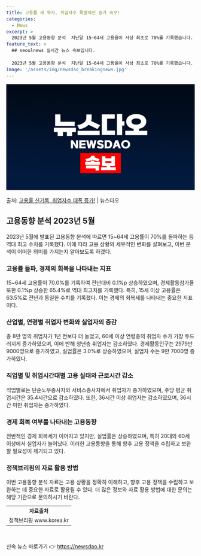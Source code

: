 ```yaml
---
title: 고용률 새 역사, 취업자수 폭발적인 증가 속보!
categories:
  - News
excerpt: >
  2023년 5월 고용동향 분석  지난달 15~64세 고용율이 사상 최초로 70%를 기록했습니다. 또한 15세…
feature_text: >
  ## seoulnews 실시간 뉴스 속보입니다.

  2023년 5월 고용동향 분석  지난달 15~64세 고용율이 사상 최초로 70%를 기록했습니다. 또한 15세…
image: '/assets/img/newsdao_breakingnews.jpg'
---
```


![뉴스다오 속보](/assets/img/newsdao_breakingnews.jpg)

<p>출처: <a href="https://newsdao.kr/4193" rel="dofollow">고용률 신기록, 취업자수 대폭 증가!</a> | 뉴스다오</p>

<h2 data-ke-size="size26">고용동향 분석 2023년 5월</h2>
<p data-ke-size="size16">2023년 5월에 발표된 고용동향 분석에 따르면 15~64세 고용률이 70%를 돌파하는 등 역대 최고 수치를 기록했다. 이에 따라 고용 상황의 세부적인 변화를 살펴보고, 이번 분석이 어떠한 의미를 가지는지 알아보도록 하겠다.</p>

<h3 data-ke-size="size24">고용률 돌파, 경제의 회복을 나타내는 지표</h3>
<p data-ke-size="size16">15~64세 고용률이 70.0%를 기록하여 전년대비 0.1%p 상승하였으며, 경제활동참가율 또한 0.1%p 상승한 65.4%로 역대 최고치를 기록했다. 특히, 15세 이상 고용률은 63.5%로 전년과 동일한 수치를 기록했다. 이는 경제의 회복세를 나타내는 중요한 지표이다.</p>

<h3 data-ke-size="size24">산업별, 연령별 취업자 변화와 실업자의 증감</h3>
<p data-ke-size="size16">총 8만 명의 취업자가 1년 전보다 더 늘었고, 60세 이상 연령층의 취업자 수가 가장 두드러지게 증가하였으며, 이에 반해 청년층 취업자는 감소하였다. 경제활동인구는 2979만 9000명으로 증가하였고, 실업률은 3.0%로 상승하였으며, 실업자 수는 9만 7000명 증가하였다.</p>

<h3 data-ke-size="size24">직업별 및 취업시간대별 고용 실태와 근로시간 감소</h3>
<p data-ke-size="size16">직업별로는 단순노무종사자와 서비스종사자에서 취업자가 증가하였으며, 주당 평균 취업시간은 35.4시간으로 감소하였다. 또한, 36시간 이상 취업자는 감소하였으며, 36시간 미만 취업자는 증가하였다.</p>

<h3 data-ke-size="size24">경제 회복 여부를 나타내는 고용동향</h3>
<p data-ke-size="size16">전반적인 경제 회복세가 이어지고 있지만, 실업률은 상승하였으며, 특히 20대와 60세 이상에서 실업자가 늘어났다. 이러한 고용동향을 통해 향후 고용 정책을 수립하고 보완할 필요성이 제기되고 있다.</p>

<h3 data-ke-size="size24">정책브리핑의 자료 활용 방법</h3>
<p data-ke-size="size16">이번 고용동향 분석 자료는 고용 상황을 정확히 이해하고, 향후 고용 정책을 수립하고 보완하는 데 중요한 자료로 활용될 수 있다. 더 많은 정보와 자료 활용 방법에 대한 문의는 해당 기관으로 문의하시기 바란다.</p>

<table>
  <tr>
    <td style="text-align: center; height: 17px;"><b>자료출처</b></td>
  </tr>
  <tr>
    <td style="text-align: center; height: 17px;">정책브리핑 www.korea.kr</td>
  </tr>
</table>

<p data-ke-size="size16">&nbsp;</p> 

신속 뉴스 바로가기 👉 <a href="https://newsdao.kr" rel="dofollow">https://newsdao.kr</a>


